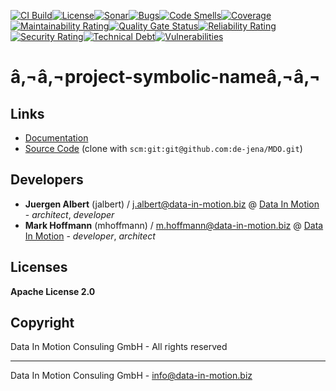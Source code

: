 [![CI Build](https://github.com//actions/workflows/build.yml/badge.svg)](https://github.com/de-jena/MDO/actions/workflows/build.yml)[![License](https://github.com/de-jena/MDO/actions/workflows/license.yml/badge.svg)](https://github.com/de-jena/MDO/actions/workflows/license.yml )[![Sonar](https://github.com/de-jena/MDO/actions/workflows/sonar.yml/badge.svg)](https://github.com/de-jena/MDO/actions/workflows/sonar.yml )[![Bugs](https://sonarcloud.io/api/project_badges/measure?project=de-jena/MDO&metric=bugs)](https://sonarcloud.io/dashboard?id=de-jena/MDO)[![Code Smells](https://sonarcloud.io/api/project_badges/measure?project=de-jena/MDO&metric=code_smells)](https://sonarcloud.io/dashboard?id=de-jena/MDO)[![Coverage](https://sonarcloud.io/api/project_badges/measure?project=de-jena/MDO&metric=coverage)](https://sonarcloud.io/dashboard?id=de-jena/MDO)[![Maintainability Rating](https://sonarcloud.io/api/project_badges/measure?project=de-jena/MDO&metric=sqale_rating)](https://sonarcloud.io/dashboard?id=de-jena/MDO)[![Quality Gate Status](https://sonarcloud.io/api/project_badges/measure?project=de-jena/MDO&metric=alert_status)](https://sonarcloud.io/dashboard?id=de-jena/MDO)[![Reliability Rating](https://sonarcloud.io/api/project_badges/measure?project=de-jena/MDO&metric=reliability_rating)](https://sonarcloud.io/dashboard?id=de-jena/MDO)[![Security Rating](https://sonarcloud.io/api/project_badges/measure?project=de-jena/MDO&metric=security_rating)](https://sonarcloud.io/dashboard?id=de-jena/MDO)[![Technical Debt](https://sonarcloud.io/api/project_badges/measure?project=de-jena/MDO&metric=sqale_index)](https://sonarcloud.io/dashboard?id=de-jena/MDO)[![Vulnerabilities](https://sonarcloud.io/api/project_badges/measure?project=de-jena/MDO&metric=vulnerabilities)](https://sonarcloud.io/dashboard?id=de-jena/MDO)

# â‚¬â‚¬project-symbolic-nameâ‚¬â‚¬

## Links

* [Documentation](https://github.com/de-jena/MDO)
* [Source Code](https://github.com/de-jena/MDO) (clone with `scm:git:git@github.com:de-jena/MDO.git`)


## Developers

* **Juergen Albert** (jalbert) / [j.albert@data-in-motion.biz](mailto:j.albert@data-in-motion.biz) @ [Data In Motion](https://www.datainmotion.de) - *architect*, *developer*
* **Mark Hoffmann** (mhoffmann) / [m.hoffmann@data-in-motion.biz](mailto:m.hoffmann@data-in-motion.biz) @ [Data In Motion](https://www.datainmotion.de) - *developer*, *architect*

## Licenses

**Apache License 2.0**

## Copyright

Data In Motion Consuling GmbH - All rights reserved

---
Data In Motion Consuling GmbH - [info@data-in-motion.biz](mailto:info@data-in-motion.biz)
